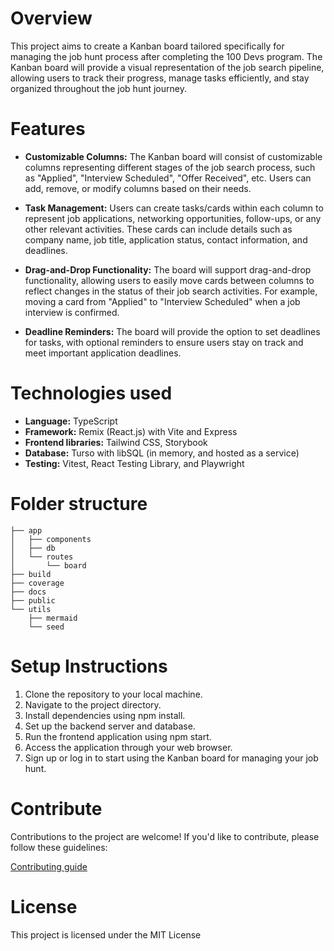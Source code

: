 
# Overview

This project aims to create a Kanban board tailored specifically for managing the job hunt process after completing the 100 Devs program. The Kanban board will provide a visual representation of the job search pipeline, allowing users to track their progress, manage tasks efficiently, and stay organized throughout the job hunt journey.

# Features
- **Customizable Columns:** The Kanban board will consist of customizable columns representing different stages of the job search process, such as "Applied", "Interview Scheduled", "Offer Received", etc. Users can add, remove, or modify columns based on their needs.

- **Task Management:** Users can create tasks/cards within each column to represent job applications, networking opportunities, follow-ups, or any other relevant activities. These cards can include details such as company name, job title, application status, contact information, and deadlines.

- **Drag-and-Drop Functionality:** The board will support drag-and-drop functionality, allowing users to easily move cards between columns to reflect changes in the status of their job search activities. For example, moving a card from "Applied" to "Interview Scheduled" when a job interview is confirmed.

- **Deadline Reminders:** The board will provide the option to set deadlines for tasks, with optional reminders to ensure users stay on track and meet important application deadlines.


# Technologies used
- **Language:** TypeScript
- **Framework:** Remix (React.js) with Vite and Express
- **Frontend libraries:** Tailwind CSS, Storybook
- **Database:** Turso with libSQL (in memory, and hosted as a service)
- **Testing:**  Vitest, React Testing Library, and Playwright

# Folder structure

```
├── app 
│   ├── components
│   ├── db
│   └── routes
│       └── board
├── build
├── coverage
├── docs
├── public
└── utils
    ├── mermaid
    └── seed
```

# Setup Instructions
1. Clone the repository to your local machine.
2. Navigate to the project directory.
3. Install dependencies using npm install.
4. Set up the backend server and database.
5. Run the frontend application using npm start.
6. Access the application through your web browser.
7. Sign up or log in to start using the Kanban board for managing your job hunt.

# Contribute
Contributions to the project are welcome! If you'd like to contribute, please follow these guidelines:

[Contributing guide](CONTRIBUTING.md)

# License
This project is licensed under the MIT License



